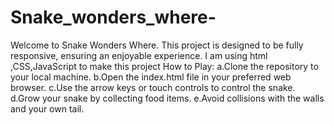 # Snake_wonders_where-
Welcome to Snake Wonders Where. This project is designed to be fully responsive, ensuring an enjoyable experience.
I am using html ,CSS,JavaScript to make this project
How to Play:
a.Clone the repository to your local machine.
b.Open the index.html file in your preferred web browser.
c.Use the arrow keys or touch controls to control the snake.
d.Grow your snake by collecting food items.
e.Avoid collisions with the walls and your own tail.

